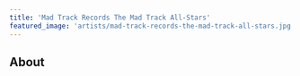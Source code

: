 ```yaml
---
title: 'Mad Track Records The Mad Track All-Stars'
featured_image: 'artists/mad-track-records-the-mad-track-all-stars.jpg'
---
```


## About


